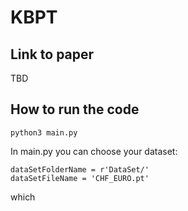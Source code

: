 # KBPT

## Link to paper

TBD

## How to run the code


```
python3 main.py
```
In main.py you can choose your dataset:

```
dataSetFolderName = r'DataSet/'
dataSetFileName = 'CHF_EURO.pt'
```
which 